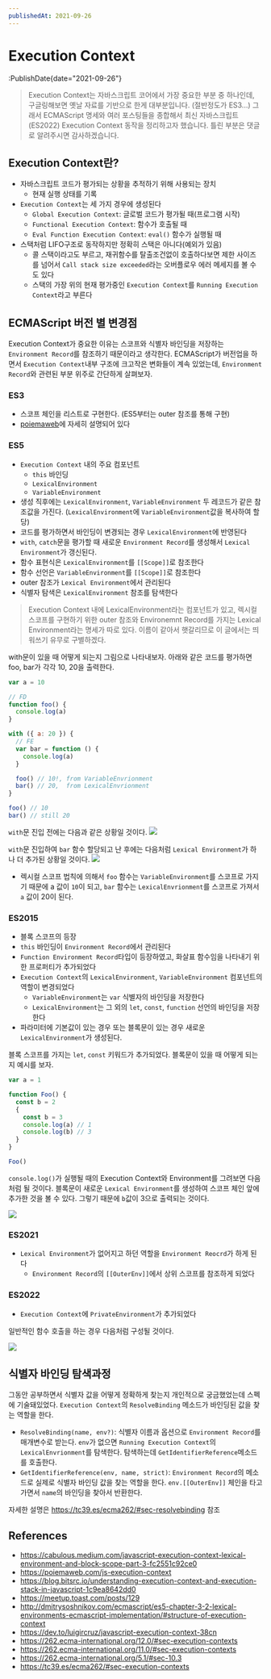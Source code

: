 ```yaml
---
publishedAt: 2021-09-26
---
```


# Execution Context

:PublishDate{date="2021-09-26"}

> Execution Context는 자바스크립트 코어에서 가장 중요한 부분 중 하나인데, 구글링해보면 옛날 자료를 기반으로 한게 대부분입니다. (절반정도가 ES3...)
> 그래서 ECMAScript 명세와 여러 포스팅들을 종합해서 최신 자바스크립트(ES2022) Execution Context 동작을 정리하고자 했습니다.
> 틀린 부분은 댓글로 알려주시면 감사하겠습니다.

## Execution Context란?

- 자바스크립트 코드가 평가되는 상황을 추적하기 위해 사용되는 장치
  - 현재 실행 상태를 기록
- `Execution Context`는 세 가지 경우에 생성된다
  - `Global Execution Context`: 글로벌 코드가 평가될 때(프로그램 시작)
  - `Functional Execution Context`: 함수가 호출될 때
  - `Eval Function Execution Context`: `eval()` 함수가 실행될 때
- 스택처럼 LIFO구조로 동작하지만 정확히 스택은 아니다(예외가 있음)
  - 콜 스택이라고도 부르고, 재귀함수를 탈출조건없이 호출하다보면 제한 사이즈를 넘어서 `Call stack size exceeded`라는 오버플로우 에러 메세지를 볼 수도 있다
  - 스택의 가장 위의 현재 평가중인 `Execution Context`를 `Running Execution Context`라고 부른다

## ECMAScript 버전 별 변경점

Execution Context가 중요한 이유는 스코프와 식별자 바인딩을 저장하는 `Environment Record`를 참조하기 때문이라고 생각한다.
ECMAScript가 버전업을 하면서 `Execution Context`내부 구조에 크고작은 변화들이 계속 있었는데, `Environment Record`와 관련된 부분 위주로 간단하게 살펴보자.

### ES3

- 스코프 체인을 리스트로 구현한다. (ES5부터는 outer 참조를 통해 구현)
- [poiemaweb](https://poiemaweb.com/js-execution-context)에 자세히 설명되어 있다

### ES5

- `Execution Context` 내의 주요 컴포넌트
  - `this` 바인딩
  - `LexicalEnvironment`
  - `VariableEnvironment`
- 생성 직후에는 `LexicalEnvironment`, `VariableEnvironment` 두 레코드가 같은 참조값을 가진다. (`LexicalEnvironment`에 `VariableEnvironment`값을 복사하여 할당)
- 코드를 평가하면서 바인딩이 변경되는 경우 `LexicalEnvironment`에 반영된다
- `with`, `catch`문을 평가할 때 새로운 `Environment Record`를 생성해서 `Lexical Environment`가 갱신된다.
- 함수 표현식은 `LexicalEnvironment`를 `[[Scope]]`로 참조한다
- 함수 선언은 `VariableEnvironment`를 `[[Scope]]`로 참조한다
- outer 참조가 `Lexical Environment`에서 관리된다
- 식별자 탐색은 `LexicalEnvironment` 참조를 탐색한다

> Execution Context 내에 LexicalEnvironment라는 컴포넌트가 있고,
> 렉시컬 스코프를 구현하기 위한 outer 참조와 Environemnt Record를 가지는 Lexical Environment라는 명세가 따로 있다.
> 이름이 같아서 햇갈리므로 이 글에서는 띄워쓰기 유무로 구별하겠다.

with문이 있을 때 어떻게 되는지 그림으로 나타내보자.
아래와 같은 코드를 평가하면 foo, bar가 각각 10, 20을 출력한다.

```js
var a = 10

// FD
function foo() {
  console.log(a)
}

with ({ a: 20 }) {
  // FE
  var bar = function () {
    console.log(a)
  }

  foo() // 10!, from VariableEnvrionment
  bar() // 20,  from LexicalEnvrionment
}

foo() // 10
bar() // still 20
```

`with`문 진입 전에는 다음과 같은 상황일 것이다.
![](/images/025-01.png)

`with`문 진입하여 `bar` 함수 할당되고 난 후에는 다음처럼 `Lexical Environment`가 하나 더 추가된 상황일 것이다.
![](/images/025-02.png)

- 렉시컬 스코프 법칙에 의해서 `foo` 함수는 `VariableEnvironment`를 스코프로 가지기 때문에 a 값이 `10`이 되고, `bar` 함수는 `LexicalEnvrionment`를 스코프로 가져서 `a` 값이 20이 된다.

### ES2015

- 블록 스코프의 등장
- `this` 바인딩이 `Environment Record`에서 관리된다
- `Function Environment Record`타입이 등장하였고, 화살표 함수임을 나타내기 위한 프로퍼티가 추가되었다
- `Execution Context`의 `LexicalEnvironment`, `VariableEnvironment` 컴포넌트의 역할이 변경되었다
  - `VariableEnvironment`는 `var` 식별자의 바인딩을 저장한다
  - `LexicalEnvironment`는 그 외의 `let`, `const`, `function` 선언의 바인딩을 저장한다
- 파라미터에 기본값이 있는 경우 또는 블록문이 있는 경우 새로운 `LexicalEnvironment`가 생성된다.

블록 스코프를 가지는 `let`, `const` 키워드가 추가되었다. 블록문이 있을 때 어떻게 되는지 예시를 보자.

```js
var a = 1

function Foo() {
  const b = 2
  {
    const b = 3
    console.log(a) // 1
    console.log(b) // 3
  }
}

Foo()
```

`console.log()`가 실행될 때의 Execution Context와 Environment를 그려보면 다음처럼 될 것이다.
블록문이 새로운 `Lexical Environment`를 생성하여 스코프 체인 앞에 추가한 것을 볼 수 있다. 그렇기 때문에 `b`값이 3으로 출력되는 것이다.

![](/images/025-03.png)

### ES2021

- `Lexical Environment`가 없어지고 하던 역할을 `Environment Reocrd`가 하게 된다
  - `Environment Record`의 `[[OuterEnv]]`에서 상위 스코프를 참조하게 되었다

### ES2022

- `Execution Context`에 `PrivateEnvironment`가 추가되었다

일반적인 함수 호출을 하는 경우 다음처럼 구성될 것이다.

![](/images/025-04.png)

## 식별자 바인딩 탐색과정

그동안 공부하면서 식별자 값을 어떻게 정확하게 찾는지 개인적으로 궁금했었는데 스펙에 기술돼있었다. `Execution Context`의 `ResolveBinding` 메소드가 바인딩된 값을 찾는 역할을 한다.

- `ResolveBinding(name, env?)`: 식별자 이름과 옵션으로 `Environment Record`를 매개변수로 받는다. `env`가 없으면 `Running Execution Context`의 `LexicalEnvrionment`를 탐색한다. 탐색하는데 `GetIdentifierReference`메소드를 호출한다.
- `GetIdentifierReference(env, name, strict)`: `Environment Record`의 메소드로 실제로 식별자 바인딩 값을 찾는 역할을 한다. `env.[[OuterEnv]]` 체인을 타고가면서
  `name`의 바인딩을 찾아서 반환한다.

자세한 설명은 https://tc39.es/ecma262/#sec-resolvebinding 참조

## References

- https://cabulous.medium.com/javascript-execution-context-lexical-environment-and-block-scope-part-3-fc2551c92ce0
- https://poiemaweb.com/js-execution-context
- https://blog.bitsrc.io/understanding-execution-context-and-execution-stack-in-javascript-1c9ea8642dd0
- https://meetup.toast.com/posts/129
- http://dmitrysoshnikov.com/ecmascript/es5-chapter-3-2-lexical-environments-ecmascript-implementation/#structure-of-execution-context
- https://dev.to/luigircruz/javascript-execution-context-38cn
- https://262.ecma-international.org/12.0/#sec-execution-contexts
- https://262.ecma-international.org/11.0/#sec-execution-contexts
- https://262.ecma-international.org/5.1/#sec-10.3
- https://tc39.es/ecma262/#sec-execution-contexts
